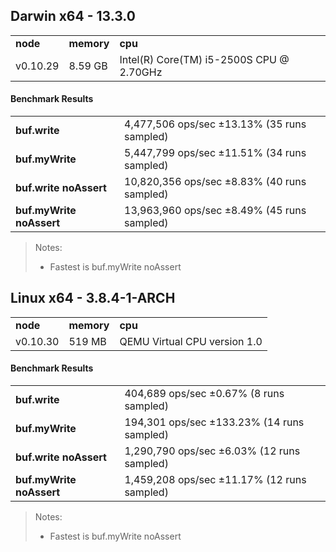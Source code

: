Darwin x64 - 13.3.0
-----

<table><tr><td><b>node</b></td><td><b>memory</b></td><td><b>cpu</b></td></tr><tr><td>v0.10.29</td><td>8.59 GB</td><td>Intel(R) Core(TM) i5-2500S CPU @ 2.70GHz</td></tr></table>

#### Benchmark Results ####

<table><tr><td><b>buf.write</b></td><td>4,477,506 ops/sec ±13.13% (35 runs sampled)</td></tr><tr><td><b>buf.myWrite</b></td><td>5,447,799 ops/sec ±11.51% (34 runs sampled)</td></tr><tr><td><b>buf.write noAssert</b></td><td>10,820,356 ops/sec ±8.83% (40 runs sampled)</td></tr><tr><td><b>buf.myWrite noAssert</b></td><td>13,963,960 ops/sec ±8.49% (45 runs sampled)</td></tr></table>

> Notes:
> - Fastest is buf.myWrite noAssert

Linux x64 - 3.8.4-1-ARCH
-----

<table><tr><td><b>node</b></td><td><b>memory</b></td><td><b>cpu</b></td></tr><tr><td>v0.10.30</td><td>519 MB</td><td>QEMU Virtual CPU version 1.0</td></tr></table>

#### Benchmark Results ####

<table><tr><td><b>buf.write</b></td><td>404,689 ops/sec ±0.67% (8 runs sampled)</td></tr><tr><td><b>buf.myWrite</b></td><td>194,301 ops/sec ±133.23% (14 runs sampled)</td></tr><tr><td><b>buf.write noAssert</b></td><td>1,290,790 ops/sec ±6.03% (12 runs sampled)</td></tr><tr><td><b>buf.myWrite noAssert</b></td><td>1,459,208 ops/sec ±11.17% (12 runs sampled)</td></tr></table>

> Notes:
> - Fastest is buf.myWrite noAssert

